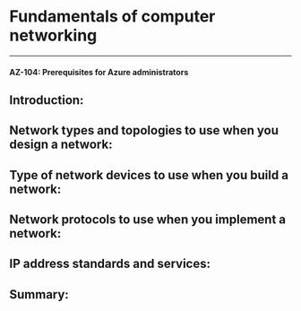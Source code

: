 # Fundamentals of computer networking 

___
#### AZ-104: Prerequisites for Azure administrators

## Introduction: 

## Network types and topologies to use when you design a network: 

## Type of network devices to use when you build a network: 

## Network protocols to use when you implement a network: 

## IP address standards and services: 

## Summary: 


